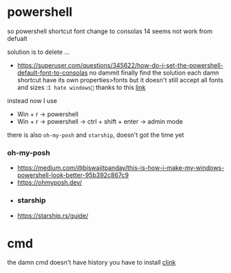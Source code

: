 # powershell
so powershell shortcut font change to consolas 14 seems not work from defualt

solution is to delete ... 
- https://superuser.com/questions/345622/how-do-i-set-the-powershell-default-font-to-consolas
no dammit finally find the solution each damn shortcut have its own properties>fonts but it doesn't still accept all fonts and sizes :`I hate windows🤬` thanks to this [link](https://superuser.com/questions/689863/powershell-opening-with-ridiculously-tiny-font-about-5-and-wont-change-to-new)

instead now I use
- Win + r -> powershell
- Win + r -> powershell -> ctrl + shift + enter -> admin mode

there is also `oh-my-posh` and `starship`, doesn't got the time yet
### oh-my-posh
- https://medium.com/@biswajitpanday/this-is-how-i-make-my-windows-powershell-look-better-95b392c867c9
- https://ohmyposh.dev/
- ### starship
- https://starship.rs/guide/
# cmd
the damn cmd doesn't have history 
you have to install [clink](https://serverfault.com/questions/95404/is-there-a-global-persistent-cmd-history?newreg=7e04a9ecf137410381878ab0bc5b2a76)
